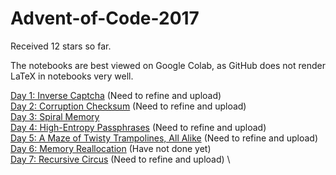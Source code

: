# Advent-of-Code-2017

Received 12 stars so far.
 
The notebooks are best viewed on Google Colab, as GitHub does not render LaTeX in notebooks very well.

[Day 1: Inverse Captcha](https://github.com/mustafa-hotaki/Advent-of-Code-2017/blob/main/Day1/Day1.ipynb) (Need to refine and upload) \
[Day 2: Corruption Checksum](https://github.com/mustafa-hotaki/Advent-of-Code-2017/blob/main/Day2/Day2.ipynb) (Need to refine and upload) \
[Day 3: Spiral Memory](https://github.com/mustafa-hotaki/Advent-of-Code-2017/blob/main/Day3/Day3.ipynb) \
[Day 4: High-Entropy Passphrases](https://github.com/mustafa-hotaki/Advent-of-Code-2017/blob/main/Day4/Day4.ipynb) (Need to refine and upload) \
[Day 5: A Maze of Twisty Trampolines, All Alike](https://github.com/mustafa-hotaki/Advent-of-Code-2017/blob/main/Day5/Day5.ipynb) (Need to refine and upload) \
[Day 6: Memory Reallocation](https://github.com/mustafa-hotaki/Advent-of-Code-2017/blob/main/Day6/Day6.ipynb) (Have not done yet)\
[Day 7: Recursive Circus](https://github.com/mustafa-hotaki/Advent-of-Code-2017/blob/main/Day7/Day7.ipynb) (Need to refine and upload) \


